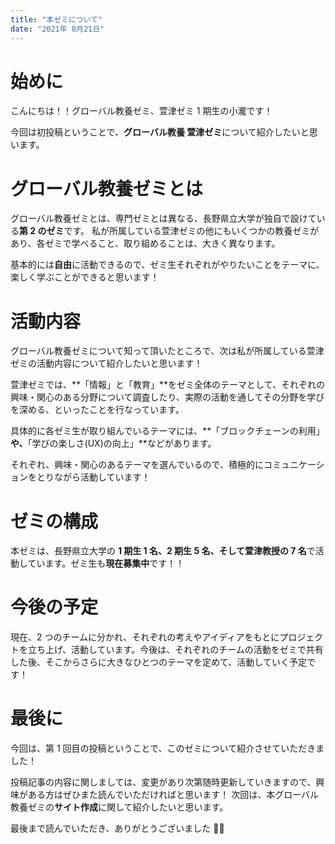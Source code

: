 ```yaml
---
title: "本ゼミについて"
date: "2021年 8月21日"
---
```


# 始めに

こんにちは！！グローバル教養ゼミ、萱津ゼミ 1 期生の小瀧です！

今回は初投稿ということで、**グローバル教養 萱津ゼミ**について紹介したいと思います。

# グローバル教養ゼミとは

グローバル教養ゼミとは、専門ゼミとは異なる、長野県立大学が独自で設けている**第 2 のゼミ**です。
私が所属している萱津ゼミの他にもいくつかの教養ゼミがあり、各ゼミで学べること、取り組めることは、大きく異なります。

基本的には**自由**に活動できるので、ゼミ生それぞれがやりたいことをテーマに、楽しく学ぶことができると思います！

# 活動内容

グローバル教養ゼミについて知って頂いたところで、次は私が所属している萱津ゼミの活動内容について紹介したいと思います！

萱津ゼミでは、**「情報」と「教育」**をゼミ全体のテーマとして、それぞれの興味・関心のある分野について調査したり、実際の活動を通してその分野を学びを深める、といったことを行なっています。

具体的に各ゼミ生が取り組んでいるテーマには、**「ブロックチェーンの利用」**や、**「学びの楽しさ(UX)の向上」**などがあります。

それぞれ、興味・関心のあるテーマを選んでいるので、積極的にコミュニケーションをとりながら活動しています！

# ゼミの構成

本ゼミは、長野県立大学の **1 期生 1 名、2 期生 5 名、そして萱津教授の 7 名**で活動しています。ゼミ生も**現在募集中**です！！

# 今後の予定

現在、2 つのチームに分かれ、それぞれの考えやアイディアをもとにプロジェクトを立ち上げ、活動しています。今後は、それぞれのチームの活動をゼミで共有した後、そこからさらに大きなひとつのテーマを定めて、活動していく予定です！

# 最後に

今回は、第 1 回目の投稿ということで、このゼミについて紹介させていただきました！

投稿記事の内容に関しましては、変更があり次第随時更新していきますので、興味がある方はぜひまた読んでいただければと思います！
次回は、本グローバル教養ゼミの**サイト作成**に関して紹介したいと思います。

最後まで読んでいただき、ありがとうございました 🙇‍♂️
